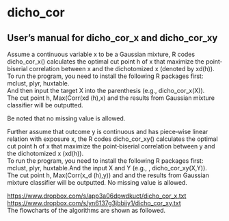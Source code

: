 # dicho_cor
## User’s manual for dicho_cor_x and dicho_cor_xy

Assume a continuous variable x to be a Gaussian mixture, R codes dicho_cor_x() calculates the optimal cut point h of x that maximize the point‐biserial correlation between x and the dichotomized x (denoted by xd(h)).  
To run the program, you need to install the following R packages first: mclust, plyr, huxtable.  
And then input the target X into the parenthesis (e.g., dicho_cor_x(X)).  
The cut point h, Max(Corr(xd (h),x) and the results from Gaussian mixture classifier will be outputted.  

Be noted that no missing value is allowed.

Further assume that outcome y is continuous and has piece‐wise linear relation with exposure x, the R codes dicho_cor_xy() calculates the optimal cut point h of x that maximize the point‐biserial correlation between y and the dichotomized x (xd(h)).  
To run the program, you need to install the following R packages first: mclust, plyr, huxtable.And the input X and Y (e.g., , dicho_cor_xy(X,Y)).  
The cut point h, Max(Corr(x_d (h),y)) and and the results from Gaussian mixture classifier will be outputted. No missing value is allowed.  

<https://www.dropbox.com/s/app3a06dpwdkuct/dicho_cor_x.txt>  
<https://www.dropbox.com/s/yn6137g3jbbiiy1/dicho_cor_xy.txt>  
The flowcharts of the algorithms are shown as followed.  

